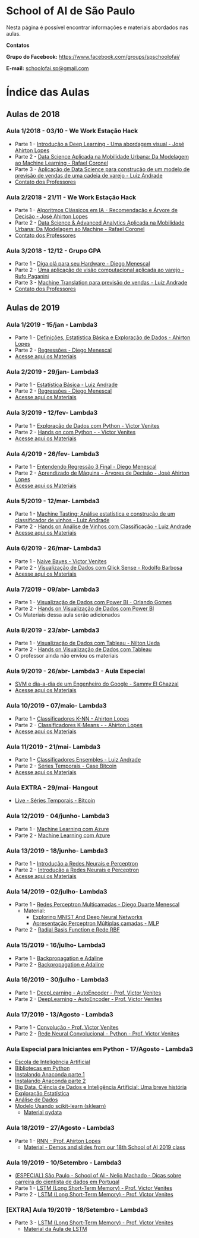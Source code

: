 # School of AI de São Paulo

Nesta página é possível encontrar informações e materiais abordados nas aulas.

**Contatos**

**Grupo do Facebook:** https://www.facebook.com/groups/spschoolofai/

**E-mail:** schoolofai.sp@gmail.com

# Índice das Aulas

## Aulas de 2018

### Aula 1/2018 - 03/10 - We Work Estação Hack

- Parte 1 - [Introdução a Deep Learning - Uma abordagem visual - José Ahirton Lopes](https://youtu.be/JBZXHLEuabk)
- Parte 2 - [Data Science Aplicada na Mobilidade Urbana: Da Modelagem ao Machine Learning  - Rafael Coronel](https://youtu.be/vN7STgH7Os)
- Parte 3 - [Aplicação de Data Science para construção de um modelo de previsão de vendas de uma cadeia de varejo - Luiz Andrade](https://youtu.be/5UXYZj1DlbU)
- [Contato dos Professores](https://github.com/SchoolOfAISaoPaulo/aulas/tree/master/01_aula)

### Aula 2/2018 - 21/11 - We Work Estação Hack

- Parte 1 - [Algoritmos Clássicos em IA - Recomendação e Árvore de Decisão - José Ahirton Lopes](https://youtu.be/wX0ZvPmpvcM?t=820)
- Parte 2 - [Data Science & Advanced Analytics Aplicada na Mobilidade Urbana: Da Modelagem ao Machine - Rafael Coronel](https://youtu.be/wX0ZvPmpvcM?t=4216)
- [Contato dos Professores](https://github.com/SchoolOfAISaoPaulo/aulas/tree/master/02_aula)

### Aula 3/2018 - 12/12 - Grupo GPA

- Parte 1 - [Diga olá para seu Hardware - Diego Menescal](https://www.youtube.com/watch?v=_B07M99HXVc)
- Parte 2 - [Uma aplicação de visão computacional aplicada ao varejo - Rufo Paganini](https://www.youtube.com/watch?v=Ud-Gl_0XKOw)
- Parte 3 - [Machine Translation para previsão de vendas - Luiz Andrade](https://youtu.be/lbNDKVJO9uY?t=1965)
- [Contato dos Professores](https://github.com/SchoolOfAISaoPaulo/aulas/tree/master/03_aula)

## Aulas de 2019

### Aula 1/2019 - 15/jan - Lambda3

- Parte 1 - [Definições, Estatistica Básica e Exploração de Dados - Ahirton Lopes](https://youtu.be/u_W7IxQl0jw?t=853)
- Parte 2 - [Regressões - Diego Menescal](https://www.youtube.com/watch?v=qzASCODZrzI)
- [Acesse aqui os Materiais](https://github.com/SchoolOfAISaoPaulo/aulas/tree/master/04_aula)

### Aula 2/2019 - 29/jan- Lambda3

- Parte 1 - [Estatística Básica - Luiz Andrade](https://www.youtube.com/watch?v=WZ4rs1Nbkrk&t=747s)
- Parte 2 - [Regressões - Diego Menescal](https://www.youtube.com/watch?v=WZ4rs1Nbkrk&t=747s)
- [Acesse aqui os Materiais](https://github.com/SchoolOfAISaoPaulo/aulas/tree/master/05_aula)
		
### Aula 3/2019 - 12/fev- Lambda3

- Parte 1 - [Exploração de Dados com Python - Victor Venites ](https://www.youtube.com/watch?v=Ee9oBXfJppQ)
- Parte 2 - [Hands on com Python - - Victor Venites](https://www.youtube.com/watch?v=K444RIyQCy0)
- [Acesse aqui os Materiais](https://github.com/SchoolOfAISaoPaulo/aulas/tree/master/06_aula)
		
### Aula 4/2019 - 26/fev- Lambda3

- Parte 1 - [Entendendo Regressão 3 Final - Diego Menescal](https://youtu.be/za7bF6llG1w?t=184)
- Parte 2 - [Aprendizado de Máquina - Árvores de Decisão - José Ahirton Lopes](https://youtu.be/za7bF6llG1w?t=4025)
- [Acesse aqui os Materiais](https://github.com/SchoolOfAISaoPaulo/aulas/tree/master/07_aula)

### Aula 5/2019 - 12/mar- Lambda3

- Parte 1 - [Machine Tasting: Análise estatística e construção de um classificador de vinhos - Luiz Andrade](https://www.youtube.com/watch?v=1H4NtkBq_lk&t=1s)
- Parte 2 - [Hands on Análise de Vinhos com Classificação - Luiz Andrade](https://www.youtube.com/watch?v=1H4NtkBq_lk&t=1s)
- [Acesse aqui os Materiais](https://github.com/SchoolOfAISaoPaulo/aulas/tree/master/08_aula)
		
### Aula 6/2019 - 26/mar- Lambda3    

- Parte 1 - [Naive Bayes - Victor Venites](https://www.youtube.com/watch?v=qv7Y3r6Ka8M)
- Parte 2 - [Visualização de Dados com Qlick Sense - Rodolfo Barbosa](https://www.youtube.com/watch?v=eHOgblKgLWQ&t=1359s)
- [Acesse aqui os Materiais](https://github.com/SchoolOfAISaoPaulo/aulas/tree/master/09_aula)
		
### Aula 7/2019 - 09/abr- Lambda3

- Parte 1 - [Visualização de Dados com Power BI - Orlando Gomes](https://www.youtube.com/watch?v=0TlF3yzFJA4&t=315s)
- Parte 2 - [Hands on Visualização de Dados com Power BI](https://www.youtube.com/watch?v=0TlF3yzFJA4&t=315s)
- Os Materiais dessa aula serão adicionados
		
### Aula 8/2019 - 23/abr- Lambda3

- Parte 1 - [Visualização de Dados com Tableau - Nilton Ueda](https://www.youtube.com/watch?v=2gSygiEStMk)
- Parte 2 - [Hands on Visualização de Dados com Tableau](https://www.youtube.com/watch?v=2gSygiEStMk)
- O professor ainda não enviou os materiais
		
### Aula 9/2019 - 26/abr- Lambda3 - Aula Especial

- [SVM e dia-a-dia de um Engenheiro do Google - Sammy El Ghazzal](https://www.youtube.com/watch?v=m_dtGhIc9EU&t=5s)
- [Acesse aqui os Materiais](https://github.com/SchoolOfAISaoPaulo/aulas/tree/master/10_aula#aula-1)

### Aula 10/2019 - 07/maio- Lambda3

- Parte 1 - [Classificadores K-NN - Ahirton Lopes](https://www.youtube.com/watch?v=K13GeZB1gUE&t=12s)
- Parte 2 - [Classificadores K-Means - - Ahirton Lopes](https://www.youtube.com/watch?v=rM-WeCksjws)
- [Acesse aqui os Materiais](https://github.com/AhirtonLopes/KNN-K-Means)
		
### Aula 11/2019 - 21/mai- Lambda3

- Parte 1 - [Classificadores Ensembles - Luiz Andrade](https://www.youtube.com/watch?v=lq9LGL695_g)
- Parte 2 - [Séries Temporais - Case Bitcoin](https://www.youtube.com/watch?v=lbQ5UEOWi1o)
- [Acesse aqui os Materiais](https://github.com/SchoolOfAISaoPaulo/aulas/tree/master/11_aula)


### Aula EXTRA - 29/mai- Hangout

- [Live - Séries Temporais - Bitcoin](https://www.youtube.com/watch?v=xur237Ox3N0)

### Aula 12/2019 - 04/junho- Lambda3

- Parte 1 - [Machine Learning com Azure](https://www.youtube.com/watch?v=d0vF0XdQeQU)
- Parte 2 - [Machine Learning com Azure](https://www.youtube.com/watch?v=iQsnY_hK5hc)

### Aula 13/2019 - 18/junho- Lambda3

- Parte 1 - [Introdução a Redes Neurais e Perceptron](https://www.youtube.com/watch?v=OqXnlP5SpkI)
- Parte 2 - [Introdução a Redes Neurais e Perceptron](https://www.youtube.com/watch?v=TOcBk3BzBXU)
- [Acesse aqui os Materiais](https://github.com/AhirtonLopes/School_of_AI_13)

### Aula 14/2019 - 02/julho- Lambda3

- Parte 1 - [Redes Perceptron Multicamadas - Diego Duarte Menescal](https://www.youtube.com/watch?v=ypA_PXphk10)
	- Material:
  		- [Exploring MNIST And Deep Neural Networks](https://github.com/SchoolOfAISaoPaulo/aulas/blob/master/14_aula/ExploringMNIST.ipynb)
  		- [Apresentação Perceptron Múltiplas camadas - MLP](https://github.com/SchoolOfAISaoPaulo/aulas/raw/master/14_aula/School_Of_AI_MLP.pptx)
- Parte 2 - [Radial Basis Function e Rede RBF](https://www.youtube.com/watch?v=dK_hj5Q-bSY)

### Aula 15/2019 - 16/julho- Lambda3

- Parte 1 - [Backpropagation e Adaline](https://www.youtube.com/watch?v=fcYh7wKTTP4)
- Parte 2 - [Backpropagation e Adaline](https://www.youtube.com/watch?v=iwXpToOsewU)

### Aula 16/2019 - 30/julho - Lambda3

- Parte 1 - [DeepLearning - AutoEncoder - Prof. Victor Venites](https://www.youtube.com/watch?v=ep_j7pvFg9c)
- Parte 2 - [DeepLearning - AutoEncoder - Prof. Victor Venites](https://www.youtube.com/watch?v=v-7vLPR2Azc)

### Aula 17/2019 - 13/Agosto - Lambda3

- Parte 1 - [Convolução - Prof. Victor Venites](https://www.youtube.com/watch?v=ogTOo6xuc04)
- Parte 2 - [Rede Neural Convolucional - Python - Prof. Victor Venites](https://www.youtube.com/watch?v=TSYwzVWQVWk)


### Aula Especial para Iniciantes em Python - 17/Agosto - Lambda3

- [Escola de Inteligência Artificial](https://www.youtube.com/watch?v=jHoNL14BkiI)
- [Bibliotecas em Python](https://www.youtube.com/watch?v=ggNGA2ekuWo)
- [Instalando Anaconda parte 1](https://www.youtube.com/watch?v=ehik7WpiKzs)
- [Instalando Anaconda parte 2](https://www.youtube.com/watch?v=BDXBk-wPuq4)
- [Big Data, Ciência de Dados e Inteligência Artificial: Uma breve história](https://www.youtube.com/watch?v=ivXGieuSBlo)
- [Exploração Estatística](https://www.youtube.com/watch?v=n8q20bsUKhY)
- [Análise de Dados](https://www.youtube.com/watch?v=Aw2PODGF44c)
- [Modelo Usando scikit-learn (sklearn)](https://www.youtube.com/watch?v=mcyVFmIZPYU)
	- [Material pydata](https://github.com/kaihami/pydata)

### Aula 18/2019 - 27/Agosto - Lambda3

- Parte 1 - [RNN  - Prof. Ahirton Lopes](https://www.youtube.com/watch?v=F3v7PDjgnw4)
	- [Material - Demos and slides from our 18th School of AI 2019 class](https://github.com/AhirtonLopes/School_of_AI_18)
	

### Aula 19/2019 - 10/Setembro - Lambda3

- [(ESPECIAL) São Paulo - School of AI - Nelio Machado - Dicas sobre carreira do cientista de dados em Portugal](https://www.youtube.com/watch?v=TfFOGOOXpgU)
- Parte 1 - [LSTM (Long Short-Term Memory) - Prof. Victor Venites](https://www.youtube.com/watch?v=rCP5p3bDtTU)
- Parte 2 - [LSTM (Long Short-Term Memory) - Prof. Victor Venites](https://www.youtube.com/watch?v=a61jd3wiwIM)

### [EXTRA] Aula 19/2019 - 18/Setembro - Lambda3

- Parte 3 - [LSTM (Long Short-Term Memory) - Prof. Victor Venites](https://www.youtube.com/watch?v=WWoFhjPIRAM)
	- [Material da Aula de LSTM](https://github.com/SchoolOfAISaoPaulo/aulas/tree/master/19_Aula_2019)
